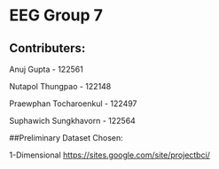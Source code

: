 # EEG Group 7
## Contributers:
Anuj Gupta - 122561


Nutapol Thungpao - 122148


Praewphan Tocharoenkul - 122497


Suphawich Sungkhavorn - 122564


##Preliminary Dataset Chosen:


1-Dimensional https://sites.google.com/site/projectbci/
